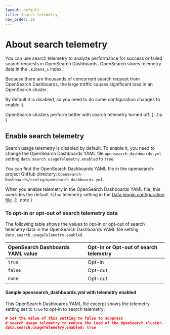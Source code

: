 ```yaml
---
layout: default
title: Search telemetry
nav_order: 30
---
```



# About search telemetry

You can use search telemetry to analyze performance for success or failed search requests in OpenSearch Dashboards. OpenSearch stores telemetry data in the `.kibana_1` index.

Because there are thousands of concurrent search request from OpenSearch Dashboards, the large traffic causes significant load in an OpenSearch cluster.

By default it is disabled, so you need to do some configuration changes to enable it.

OpenSearch clusters perform better with search telemetry turned off.
{: .tip }

## Enable search telemetry

Search usage telemetry is disabled by default. To enable it, you need to change the OpenSearch Dashboards YAML file `opensearch_dashboards.yml` setting `data.search.usageTelemetry.enabled` to `true`.

You can find the OpenSearch Dashboards YAML file in the opensearch-project GitHub directory: `OpenSearch-Dashboards/config/opensearch_dashboards.yml`.

When you enable telemetry in the OpenSearch Dashboards YAML file, this overrides the default `false` telemetry setting in the [Data plugin configuration file](https://github.com/opensearch-project/OpenSearch-Dashboards/blob/main/src/plugins/data/config.ts).
{: .note }
### To opt-in or opt-out of search telemetry data

The following table shows the values to opt-in or opt-out of search telemetry data in the OpenSearch Dashboards YAML file setting `data.search.usageTelemetry.enabled`.

OpenSearch Dashboards YAML value  | Opt-in or Opt-out of search telemetry
:--- |  :---
 `true`  | Opt-in
 `false` | Opt-out
 `none`  | Opt-out

#### Sample opensearch_dashboards.yml with telemetry enabled

 This OpenSearch Dashboards YAML file excerpt shows the telemetry setting set to `true` to opt-in to search telemetry:

 ```json
# Set the value of this setting to false to suppress 
# search usage telemetry to reduce the load of the OpenSearch cluster.
 data.search.usageTelemetry.enabled: true
```